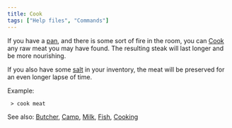 ```yaml
---
title: Cook
tags: ["Help files", "Commands"]
---
```

If you have a [pan](pan "wikilink"), and there is some sort of fire in
the room, you can [Cook](Cook "wikilink") any raw meat you may have
found. The resulting steak will last longer and be more nourishing.

If you also have some [salt](a_chunk_of_salt "wikilink") in your
inventory, the meat will be preserved for an even longer lapse of time.

Example:

` > cook meat`

See also: [Butcher](Butcher "wikilink"), [Camp](Camp "wikilink"),
[Milk](Milk "wikilink"), [Fish](Fish "wikilink"),
[Cooking](Cooking "wikilink")
